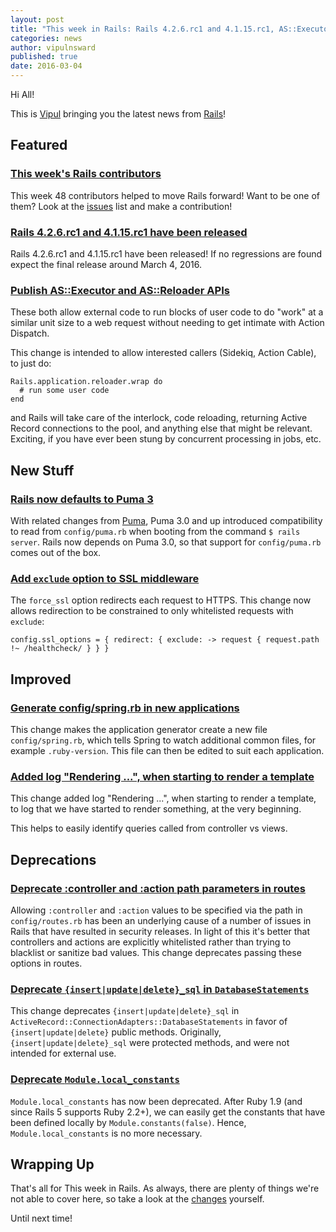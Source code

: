 ```yaml
---
layout: post
title: "This week in Rails: Rails 4.2.6.rc1 and 4.1.15.rc1, AS::Executor and AS::Reloader APIs and more!"
categories: news
author: vipulnsward
published: true
date: 2016-03-04
---
```


Hi All!

This is [Vipul](https://twitter.com/vipulnsward) bringing you the latest news from [Rails](https://github.com/rails/rails)!

## Featured

### [This week's Rails contributors](http://contributors.rubyonrails.org/contributors/in-time-window/20160227-20160304)

This week 48 contributors helped to move Rails forward! Want to be one of them? Look at the [issues](https://github.com/rails/rails/issues) list and make a contribution!

### [Rails 4.2.6.rc1 and 4.1.15.rc1 have been released](https://rubyonrails.org/2016/3/1/Rails-4-2-6-rc1-and-4-1-15-rc1-have-been-released)

Rails 4.2.6.rc1 and 4.1.15.rc1 have been released!
If no regressions are found expect the final release around March 4, 2016.

### [Publish AS::Executor and AS::Reloader APIs](https://github.com/rails/rails/pull/23807)

These both allow external code to run blocks of user code to do "work" at a similar unit size to a web request without needing to get intimate with Action Dispatch.

This change is intended to allow interested callers (Sidekiq, Action Cable), to just do:

    Rails.application.reloader.wrap do
      # run some user code
    end

and Rails will take care of the interlock, code reloading, returning Active Record connections to the pool, and anything else that might be relevant.
Exciting, if you have ever been stung by concurrent processing in jobs, etc.

## New Stuff

### [Rails now defaults to Puma 3](https://github.com/rails/rails/pull/23906)

With related changes from [Puma](https://github.com/puma/puma/pull/856), Puma 3.0 and up introduced compatibility to read from `config/puma.rb` when booting from the command `$ rails server`. Rails now depends on Puma 3.0, so that support for `config/puma.rb` comes out of the box.

### [Add `exclude` option to SSL middleware](https://github.com/rails/rails/pull/22591)

The `force_ssl` option redirects each request to HTTPS. This change now allows redirection to be constrained to only whitelisted requests with `exclude`:

    config.ssl_options = { redirect: { exclude: -> request { request.path !~ /healthcheck/ } } }

## Improved

### [Generate config/spring.rb in new applications](https://github.com/rails/rails/commit/b04d07337fd7bc17e88500e9d6bcd361885a45f8)

This change makes the application generator create a new file `config/spring.rb`, which tells Spring to watch additional common files, for example `.ruby-version`. This file can then be edited to suit each application.

### [Added log "Rendering ...", when starting to render a template](https://github.com/rails/rails/pull/23915)

This change added log "Rendering ...", when starting to render a template, to log that we have started to render something, at the very beginning.

This helps to easily identify queries called from controller vs views.

## Deprecations

### [Deprecate :controller and :action path parameters in routes](https://github.com/rails/rails/commit/6520ea5f7e2215a763ca74bf6cfa87be2347d5df)

Allowing `:controller` and `:action` values to be specified via the path in `config/routes.rb` has been an underlying cause of a number of issues in Rails that have resulted in security releases. In light of this it's better that controllers and actions are explicitly whitelisted rather than trying to blacklist or sanitize bad values.
This change deprecates passing these options in routes.

### [Deprecate `{insert|update|delete}_sql` in `DatabaseStatements`](https://github.com/rails/rails/pull/23086)

This change deprecates `{insert|update|delete}_sql` in `ActiveRecord::ConnectionAdapters::DatabaseStatements` in favor of `{insert|update|delete}` public methods.
Originally, `{insert|update|delete}_sql` were protected methods, and were not intended for external use.

### [Deprecate `Module.local_constants`](https://github.com/rails/rails/commit/86d4e189580e84c4b7effc0c3ebd25b4e8dc4fee)

`Module.local_constants` has now been deprecated.
After Ruby 1.9 (and since Rails 5 supports Ruby 2.2+), we can easily get the constants that have been defined locally by `Module.constants(false)`. Hence, `Module.local_constants` is no more necessary.

## Wrapping Up

That's all for This week in Rails. As always, there are plenty of things we're not able to cover here, so take a look at the [changes](https://github.com/rails/rails/compare/master@%7B2016-02-27%7D...@%7B2016-03-04%7D) yourself.

Until next time!
